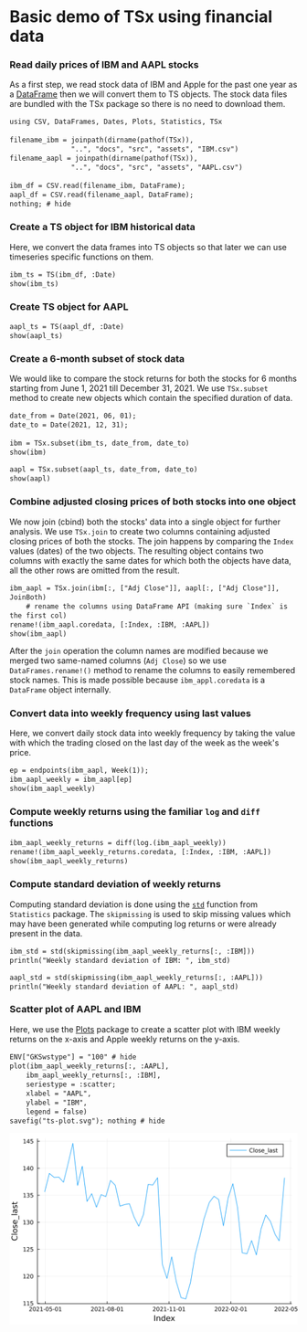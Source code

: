 # Basic demo of TSx using financial data

### Read daily prices of IBM and AAPL stocks

As a first step, we read stock data of IBM and Apple for the past one
year as a [DataFrame](https://github.com/JuliaData/DataFrames.jl/)
then we will convert them to TS objects. The stock data files are
bundled with the TSx package so there is no need to download them.


```@example e1
using CSV, DataFrames, Dates, Plots, Statistics, TSx

filename_ibm = joinpath(dirname(pathof(TSx)),
               "..", "docs", "src", "assets", "IBM.csv")
filename_aapl = joinpath(dirname(pathof(TSx)),
               "..", "docs", "src", "assets", "AAPL.csv")

ibm_df = CSV.read(filename_ibm, DataFrame);
aapl_df = CSV.read(filename_aapl, DataFrame);
nothing; # hide
```

### Create a TS object for IBM historical data

Here, we convert the data frames into TS objects so that later we can
use timeseries specific functions on them.

```@example e1
ibm_ts = TS(ibm_df, :Date)
show(ibm_ts)
```

### Create TS object for AAPL

```@example e1
aapl_ts = TS(aapl_df, :Date)
show(aapl_ts)
```

### Create a 6-month subset of stock data

We would like to compare the stock returns for both the stocks for 6
months starting from June 1, 2021 till December 31, 2021. We use
`TSx.subset` method to create new objects which contain the specified
duration of data.

```@example e1
date_from = Date(2021, 06, 01);
date_to = Date(2021, 12, 31);

ibm = TSx.subset(ibm_ts, date_from, date_to)
show(ibm)
```

```@example e1
aapl = TSx.subset(aapl_ts, date_from, date_to)
show(aapl)
```

### Combine adjusted closing prices of both stocks into one object

We now join (cbind) both the stocks' data into a single object for
further analysis. We use `TSx.join` to create two columns containing
adjusted closing prices of both the stocks. The join happens by
comparing the `Index` values (dates) of the two objects. The resulting
object contains two columns with exactly the same dates for which both
the objects have data, all the other rows are omitted from the
result.

```@example e1
ibm_aapl = TSx.join(ibm[:, ["Adj Close"]], aapl[:, ["Adj Close"]], JoinBoth)
    # rename the columns using DataFrame API (making sure `Index` is the first col)
rename!(ibm_aapl.coredata, [:Index, :IBM, :AAPL])
show(ibm_aapl)
```

After the `join` operation the column names are modified because we
merged two same-named columns (`Adj Close`) so we use
`DataFrames.rename!()` method to rename the columns to easily
remembered stock names. This is made possible because
`ibm_appl.coredata` is a `DataFrame` object internally.

### Convert data into weekly frequency using last values

Here, we convert daily stock data into weekly frequency by taking the
value with which the trading closed on the last day of the week as the
week's price.

```@example e1
ep = endpoints(ibm_aapl, Week(1));
ibm_aapl_weekly = ibm_aapl[ep]
show(ibm_aapl_weekly)
```

### Compute weekly returns using the familiar `log` and `diff` functions

```@example e1
ibm_aapl_weekly_returns = diff(log.(ibm_aapl_weekly))
rename!(ibm_aapl_weekly_returns.coredata, [:Index, :IBM, :AAPL])
show(ibm_aapl_weekly_returns)
```

### Compute standard deviation of weekly returns

Computing standard deviation is done using the
[`std`](https://docs.julialang.org/en/v1/stdlib/Statistics/#Statistics.std)
function from `Statistics` package. The `skipmissing` is used to skip
missing values which may have been generated while computing log
returns or were already present in the data.

```@example e1
ibm_std = std(skipmissing(ibm_aapl_weekly_returns[:, :IBM]))
println("Weekly standard deviation of IBM: ", ibm_std)
```

```@example e1
aapl_std = std(skipmissing(ibm_aapl_weekly_returns[:, :AAPL]))
println("Weekly standard deviation of AAPL: ", aapl_std)
```

### Scatter plot of AAPL and IBM

Here, we use the [Plots](https://docs.juliaplots.org/latest/tutorial/)
package to create a scatter plot with IBM weekly returns on the x-axis
and Apple weekly returns on the y-axis.

```@example e1
ENV["GKSwstype"] = "100" # hide
plot(ibm_aapl_weekly_returns[:, :AAPL],
    ibm_aapl_weekly_returns[:, :IBM],
    seriestype = :scatter;
    xlabel = "AAPL",
    ylabel = "IBM",
    legend = false)
savefig("ts-plot.svg"); nothing # hide
```

![](ts-plot.svg)
